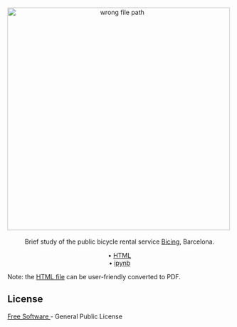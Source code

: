 <p align="center">
  <br>
  <a href="https://github.com/juanMarinero/bicingBarcelona/blob/master/main.ipynb"><img align="center" style="width:500px;padding-right:15px;" src="https://www.bicing.barcelona/sites/default/files/2019-01/est.JPG" alt="wrong file path"></a><br><br>
  Brief study of the public bicycle rental service <a href="https://www.bicing.barcelona/es">Bicing</a>, Barcelona.
</p>

<p align="center">
  • <a href="https://htmlpreview.github.io/?https://raw.githubusercontent.com/juanMarinero/bicingBarcelona/master/main.html">HTML</a><br>
  • <a href="https://github.com/juanMarinero/bicingBarcelona/blob/master/main.ipynb">ipynb</a>
</p>

Note: the  [HTML file](https://htmlpreview.github.io/?https://raw.githubusercontent.com/juanMarinero/bicingBarcelona/master/main.html) can be user-friendly converted to PDF.

## License

<a href="https://www.fsf.org/">Free Software </a> - General Public License

